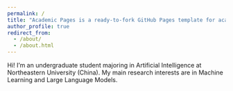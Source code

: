```yaml
---
permalink: /
title: "Academic Pages is a ready-to-fork GitHub Pages template for academic personal websites"
author_profile: true
redirect_from: 
  - /about/
  - /about.html
---
```


Hi! I’m an undergraduate student majoring in Artificial Intelligence at Northeastern University (China). My main research interests are in Machine Learning and Large Language Models.
